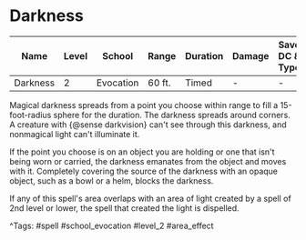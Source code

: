 # Darkness

| Name | Level | School | Range | Duration | Damage | Save DC & Type |
|------|-------|--------|-------|----------|--------|----------------|
| Darkness | 2 | Evocation | 60 ft. | Timed | - | - |

Magical darkness spreads from a point you choose within range to fill a 15-foot-radius sphere for the duration. The darkness spreads around corners. A creature with {@sense darkvision} can't see through this darkness, and nonmagical light can't illuminate it.

If the point you choose is on an object you are holding or one that isn't being worn or carried, the darkness emanates from the object and moves with it. Completely covering the source of the darkness with an opaque object, such as a bowl or a helm, blocks the darkness.

If any of this spell's area overlaps with an area of light created by a spell of 2nd level or lower, the spell that created the light is dispelled.

^Tags: #spell #school_evocation #level_2 #area_effect